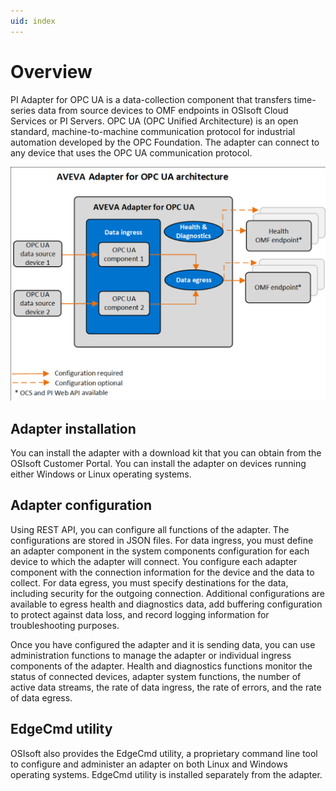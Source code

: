 ```yaml
---
uid: index
---
```


# Overview

PI Adapter for OPC UA is a data-collection component that transfers time-series data from source devices to OMF endpoints in OSIsoft Cloud Services or PI Servers. OPC UA (OPC Unified Architecture) is an open standard, machine-to-machine communication protocol for industrial automation developed by the OPC Foundation. The adapter can connect to any device that uses the OPC UA communication protocol.

![PI Adapter for OPC UA architecture](images/pi-adapter-for-opc-ua-architecture-diagram.png)

## Adapter installation

You can install the adapter with a download kit that you can obtain from the OSIsoft Customer Portal. You can install the adapter on devices running either Windows or Linux operating systems.

## Adapter configuration

Using REST API, you can configure all functions of the adapter. The configurations are stored in JSON files. For data ingress, you must define an adapter component in the system components configuration for each device to which the adapter will connect. You configure each adapter component with the connection information for the device and the data to collect. For data egress, you must specify destinations for the data, including security for the outgoing connection. Additional configurations are available to egress health and diagnostics data, add buffering configuration to protect against data loss, and record logging information for troubleshooting purposes.

Once you have configured the adapter and it is sending data, you can use administration functions to manage the adapter or individual ingress components of the adapter. Health and diagnostics functions monitor the status of connected devices, adapter system functions, the number of active data streams, the rate of data ingress, the rate of errors, and the rate of data egress.

## EdgeCmd utility

OSIsoft also provides the EdgeCmd utility, a proprietary command line tool to configure and administer an adapter on both Linux and Windows operating systems. EdgeCmd utility is installed separately from the adapter.

<!--
# PI Adapter for OPC UA

=======

<<<<<<< HEAD
- [AVEVA Adapter for OPC UA overview](xref:AVEVAAdapterForOPCUAOverview)
  - [AVEVA Adapter for OPC UA principles of operation](xref:AVEVAAdapterForOPCUAPrinciplesOfOperation)
- [Installation](xref:Installation)
  - [Install the adapter](xref:InstallTheAdapter)
  - [Install AVEVA Adapter for OPC UA using Docker](xref:InstallUsingDocker)
=======
- [PI Adapter for OPC UA overview](xref:PIAdapterForOPCUAOverview)
  - [PI Adapter for OPC UA principles of operation](xref:PIAdapterForOPCUAPrinciplesOfOperation)
- [Installation](xref:Installation)
  - [Install the adapter](xref:InstallTheAdapter)
  - [Install PI Adapter for OPC UA using Docker](xref:InstallPIAdapterForOPCUAUsingDocker)
>>>>>>> parent of fe84c03 (Merge pull request #5 from osisoft/main)
  - [Uninstall the adapter](xref:UninstallTheAdapter)
- [Configuration](xref:OPCUAConfiguration)
  - [Configuration tools](xref:ConfigurationTools)
  - [System components configuration](xref:SystemComponentsConfiguration)
<<<<<<< HEAD
  - [AVEVA Adapter for OPC UA data source configuration](xref:AVEVAAdapterForOPCUADataSourceConfiguration)
  - [AVEVA Adapter for OPC UA data selection configuration](xref:AVEVAAdapterForOPCUADataSelectionConfiguration)
  - [AVEVA Adapter for OPC UA security configuration](xref:AVEVAAdapterForOPCUASecurityConfiguration)
=======
  - [PI Adapter for OPC UA data source configuration](xref:PIAdapterForOPCUADataSourceConfiguration)
  - [PI Adapter for OPC UA data selection configuration](xref:PIAdapterForOPCUADataSelectionConfiguration)
  - [PI Adapter for OPC UA security configuration](xref:PIAdapterForOPCUASecurityConfiguration)
>>>>>>> parent of fe84c03 (Merge pull request #5 from osisoft/main)
  - [Egress endpoints configuration](xref:EgressEndpointsConfiguration)
  - [Health endpoint configuration](xref:HealthEndpointConfiguration)
  - [Diagnostics configuration](xref:DiagnosticsConfiguration)
  - [Buffering configuration](xref:BufferingConfiguration)
  - [Logging configuration](xref:LoggingConfiguration)
  - [System and adapter configuration](xref:SystemAndAdapterConfiguration)
- [Administration](xref:Administration)
  - [Start and stop an adapter](xref:StartAndStopAnAdapter)
  - [Start and stop ingress component](xref:StartAndStopIngressComponent)
  - [Retrieve product version information](xref:RetrieveProductVersionInformation)
  - [Delete an adapter component](xref:DeleteAnAdapterComponent)
- [Health and diagnostics](xref:HealthAndDiagnostics)
  - [Adapter health](xref:AdapterHealth)
    - [Device status](xref:DeviceStatus)
    - [Next health message expected](xref:NextHealthMessageExpected)
  - [Adapter diagnostics](xref:AdapterDiagnostics)
    - [System](xref:System)
    - [Stream count](xref:StreamCount)
    - [IO rate](xref:IORate)
    - [Error rate](xref:ErrorRate)
  - [Egress diagnostics](xref:EgressDiagnostics)
  - [Release notes](xref:ReleaseNotes)
-->
  
